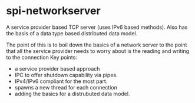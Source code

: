 # spi-networkserver
A service provider based TCP server (uses IPv6 based methods). Also has the basis of a data type based distributed data model.

The point of this is to boil down the basics of a network server to the point that all the service provider needs to worry about
is the reading and writing to the connection
Key points:
- a service provider based approach
- IPC to offer shutdown capability via pipes.
- IPv4/IPv6 compliant for the most part. 
- spawns a new thread for each connection
- adding the basics for a distrubuted data model.
